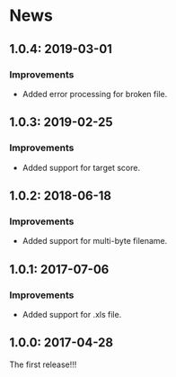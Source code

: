 # News

## 1.0.4: 2019-03-01

### Improvements

  * Added error processing for broken file.

## 1.0.3: 2019-02-25

### Improvements

  * Added support for target score.

## 1.0.2: 2018-06-18

### Improvements

  * Added support for multi-byte filename.

## 1.0.1: 2017-07-06

### Improvements

  * Added support for .xls file.

## 1.0.0: 2017-04-28

The first release!!!

